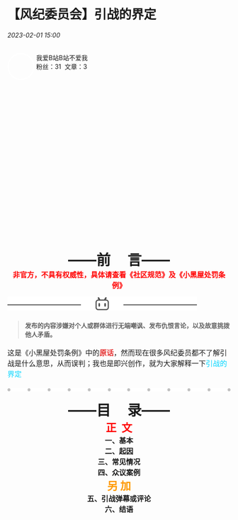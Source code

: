<head>
    <style>
        .round_icon{
            width: 55px;
            height: 55px;
            border: 3px solid white;
            border-radius: 50%;
            overflow: hidden;
        }
        .p1{
            position: absolute;
            top: 15%;
            left: 20%;
        }
        
    img{
        width: 100%;
    }
</style>
</head>


# 【风纪委员会】引战的界定
###### 2023-02-01 15:00
<div class="round_icon" style="float: left">
  <img src="https://qg46.github.io/bilibili/article/mgid1/80715188684ffe0a179f0d54b6a11c9508a8a77d.jpg" alt="">
</div>
<div>
  <p> &nbsp;我爱B站B站不爱我<br> &nbsp;粉丝：31&nbsp;&nbsp;文章：3</p>
    </div>


<br>
<div>
<div style="width:550px;height:370px;border-radius:4px;">
    <div style="background-image: url(&quot;https://qg46.github.io/bilibili/article/mgid1/151c4482280b34e914c51fccfe5b857cff8d61c6.jpg%401320w_740h.webp&quot;); border-radius: 4px;height:500px;"></div>
</div>
    </div>


<div align="center">
<strong><font size="6">——前     言——</font></strong><br>
    <strong><font size="3" color="red">非官方，不具有权威性，具体请查看《社区规范》及《小黑屋处罚条例》</font></strong><br>
    </div>
  
![](https://raw.githubusercontent.com/qg46/bilibili/main/_res/4adb9255ada5b97061e610b682b8636764fe50ed.png)
> #### 发布的内容涉嫌对个人或群体进行无端嘲讽、发布仇恨言论，以及故意挑拨他人矛盾。
 
 <span style="font-size:16px;">这是《小黑屋处罚条例》中的</span><strong><span style="color:#E53333;font-size:16px;">原话</span></strong><span style="font-size:16px;">，然而现在很多风纪委员都不了解引战是什么意思，从而误判；我也是即兴创作，就为大家解释一下<span style="color:#00D5FF;">引战的界定</span></span><br>
  
 ![](https://raw.githubusercontent.com/qg46/bilibili/main/_res/71bf2cd56882a2e97f8b3477c9256f8b09f361d3.png)
 
<div align="center">
<strong><font size="6">——目     录——</font></strong><br>
    <strong><font size="5" color="red">正  文</font></strong><br>
    <strong><font size="3">一、基本</font></strong><br>
    <strong><font size="3">二、起因</font></strong><br>
    <strong><font size="3">三、常见情况</font></strong><br>
    <strong><font size="3">四、众议案例</font></strong><br>
    <strong><font size="5" color="#FF9900">另  加</font></strong><br>
    <strong><font size="3">五、引战弹幕或评论</font></strong><br>
    <strong><font size="3">六、结语</font></strong><br>
    </div>
